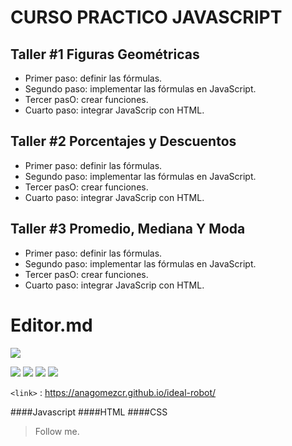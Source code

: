 # CURSO PRACTICO JAVASCRIPT

## Taller #1 Figuras Geométricas

- Primer paso: definir las fórmulas.
- Segundo paso: implementar las fórmulas en JavaScript.
- Tercer pasO: crear funciones.
- Cuarto paso: integrar JavaScrip con HTML.

## Taller #2 Porcentajes y Descuentos

- Primer paso: definir las fórmulas.
- Segundo paso: implementar las fórmulas en JavaScript.
- Tercer pasO: crear funciones.
- Cuarto paso: integrar JavaScrip con HTML.

## Taller #3 Promedio, Mediana Y Moda

- Primer paso: definir las fórmulas.
- Segundo paso: implementar las fórmulas en JavaScript.
- Tercer pasO: crear funciones.
- Cuarto paso: integrar JavaScrip con HTML.

# Editor.md



 ![](https://assets-global.website-files.com/5ab51e98ef3b980e8d0a4e37/604a4548e79798f892921ce5_Cliente-Platzi.svg)

 ![](https://img.shields.io/github/tag/pandao/editor.md.svg) ![](https://img.shields.io/github/release/pandao/editor.md.svg) ![](https://img.shields.io/github/issues/pandao/editor.md.svg) ![](https://img.shields.io/bower/v/editor.md.svg)



`<link>` : <https://anagomezcr.github.io/ideal-robot/>


####Javascript
####HTML
####CSS


> Follow me.